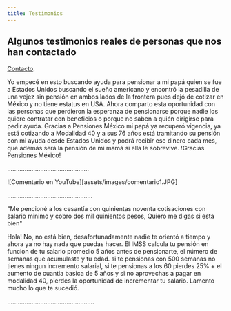 ```yaml
---
title: Testimonios
---
```


## Algunos testimonios reales de personas que nos han contactado
[Contacto](2018/03/contacto.html).


Yo empecé en esto buscando ayuda para pensionar a mi papá quien se fue a Estados Unidos buscando el sueño americano y encontró la pesadilla de una vejez sin pensión en ambos lados de la frontera pues dejó de cotizar en México y no tiene estatus en USA. 
Ahora comparto esta oportunidad con las personas que perdieron la esperanza de pensionarse porque nadie los quiere contratar con beneficios o porque no saben a quién dirigirse para pedir ayuda. 
Gracias a Pensiones México mi papá ya recuperó vigencia, ya está cotizando a Modalidad 40 y a sus 76 años está tramitando su pensión con mi ayuda desde Estados Unidos y podrá recibir ese dinero cada mes, que además será la pensión de mi mamá si ella le sobrevive. !Gracias Pensiones México! 

...............................................

![Comentario en YouTube][assets/images/comentario1.JPG]

.................................................

"Me pencioné a los cesantía con quinientas noventa cotisaciones con salario minimo y cobro dos mil quinientos pesos, Quiero me digas si esta bien"

Hola! No, no está bien, desafortunadamente nadie te orientó a tiempo y ahora ya no hay nada que puedas hacer. El IMSS calcula tu pensión en funcion de tu salario promedio 5 años antes de pensionarte, el número de semanas que acumulaste y tu edad. si te pensionas con 500 semanas no tienes ningun incremento salarial, si te pensionas a los 60 pierdes 25% + el aumento de cuantia basica de 5 años y si no aprovechas a pagar en modalidad 40, pierdes la oportunidad de incrementar tu salario. Lamento mucho lo que te sucedió. 

..................................................


